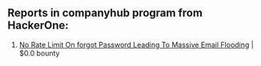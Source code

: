## Reports in companyhub program from HackerOne:
1. [No Rate Limit On forgot Password Leading To Massive Email Flooding](https://hackerone.com/reports/794395) | $0.0 bounty